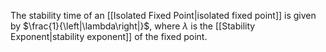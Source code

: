 The stability time of an [[Isolated Fixed Point|isolated fixed point]] is given by $\frac{1}{\left|\lambda\right|}$, where $\lambda$ is the [[Stability Exponent|stability exponent]] of the fixed point. 